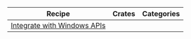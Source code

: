 | Recipe | Crates | Categories |
|--------|--------|------------|
| [Integrate with Windows APIs][ex-windows] | | |

[ex-windows]: index.md#windows
